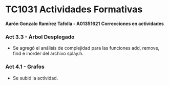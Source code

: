 # TC1031 Actividades Formativas

**Aarón Gonzalo Ramírez Tafolla - A01351621**
**Correcciones en actividades**

 ### Act 3.3 - Árbol Desplegado
* Se agregó el análisis de complejidad para las funciones add, remove, find e inorder del archivo splay.h.
 
 ### Act 4.1 - Grafos
* Se subió la actividad.
